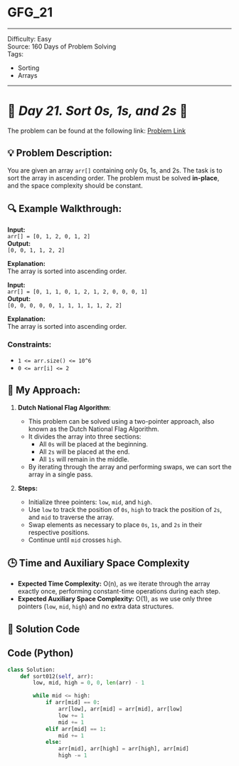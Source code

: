 # GFG_21
---
Difficulty: Easy  
Source: 160 Days of Problem Solving  
Tags:
  - Sorting
  - Arrays
---

# 🚀 _Day 21. Sort 0s, 1s, and 2s_ 🧠


The problem can be found at the following link: [Problem Link](https://www.geeksforgeeks.org/batch/gfg-160-problems/track/sorting-gfg-160/problem/sort-an-array-of-0s-1s-and-2s4231)


## 💡 **Problem Description:**

You are given an array `arr[]` containing only 0s, 1s, and 2s. The task is to sort the array in ascending order. The problem must be solved **in-place**, and the space complexity should be constant.

## 🔍 **Example Walkthrough:**

**Input:**  
`arr[] = [0, 1, 2, 0, 1, 2]`  
**Output:**  
`[0, 0, 1, 1, 2, 2]`

**Explanation:**  
The array is sorted into ascending order.

**Input:**  
`arr[] = [0, 1, 1, 0, 1, 2, 1, 2, 0, 0, 0, 1]`  
**Output:**  
`[0, 0, 0, 0, 0, 1, 1, 1, 1, 1, 2, 2]`

**Explanation:**  
The array is sorted into ascending order.

### Constraints:
- `1 <= arr.size() <= 10^6`
- `0 <= arr[i] <= 2`



## 🎯 **My Approach:**

1. **Dutch National Flag Algorithm**:  
   - This problem can be solved using a two-pointer approach, also known as the Dutch National Flag Algorithm.  
   - It divides the array into three sections:  
     - All `0s` will be placed at the beginning.  
     - All `2s` will be placed at the end.  
     - All `1s` will remain in the middle.  
   - By iterating through the array and performing swaps, we can sort the array in a single pass.

2. **Steps:**  
   - Initialize three pointers: `low`, `mid`, and `high`.  
   - Use `low` to track the position of `0s`, `high` to track the position of `2s`, and `mid` to traverse the array.  
   - Swap elements as necessary to place `0s`, `1s`, and `2s` in their respective positions.  
   - Continue until `mid` crosses `high`.



## 🕒 **Time and Auxiliary Space Complexity** 

- **Expected Time Complexity:** O(n), as we iterate through the array exactly once, performing constant-time operations during each step.  
- **Expected Auxiliary Space Complexity:** O(1), as we use only three pointers (`low`, `mid`, `high`) and no extra data structures.


## 📝 **Solution Code**
## Code (Python)

```python
class Solution:
    def sort012(self, arr):
        low, mid, high = 0, 0, len(arr) - 1

        while mid <= high:
            if arr[mid] == 0:
                arr[low], arr[mid] = arr[mid], arr[low]
                low += 1
                mid += 1
            elif arr[mid] == 1:
                mid += 1
            else:
                arr[mid], arr[high] = arr[high], arr[mid]
                high -= 1
```
